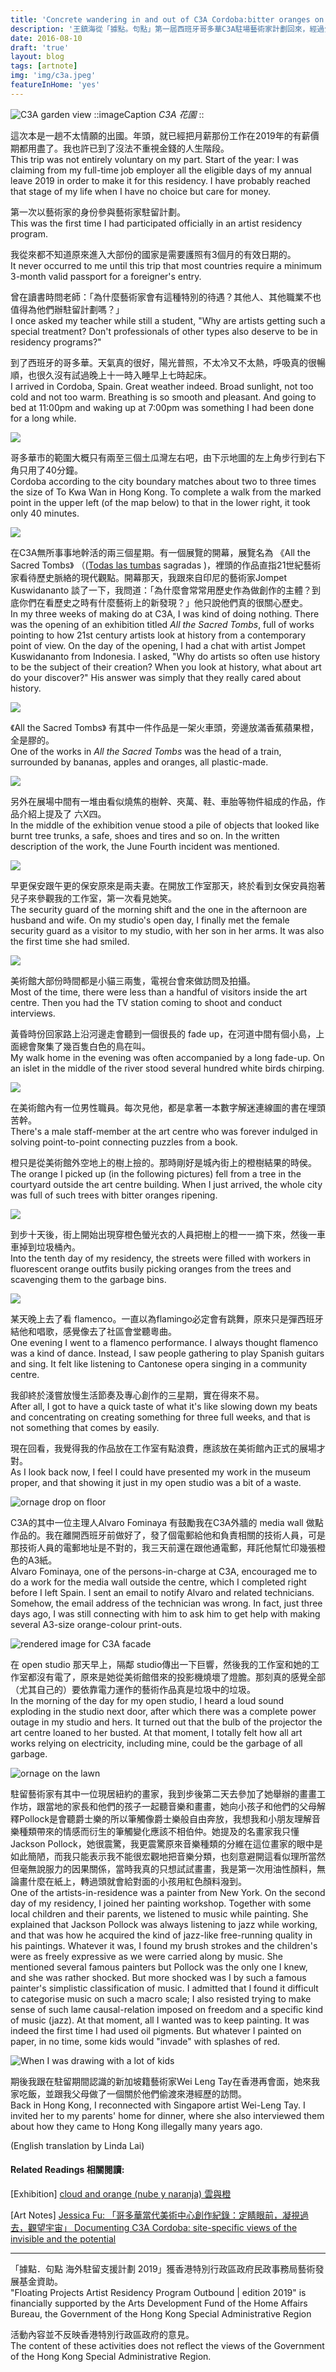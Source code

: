 ```yaml
---
title: 'Concrete wandering in and out of C3A Cordoba:bitter oranges on the roadside 哥多華當代美術中心漫遊紀錄:僅能拾起一個個隨街掉落的橙子'
description: '王鎮海從「據點。句點」第一屆西班牙哥多華C3A駐場藝術家計劃回來，經過分享展出，三個月的經驗沈澱，輕淡的幾個星期的外遊回眷成為另類的藝術家駐場觀察，無拘的接連。「我卻終於淺嘗放慢生活節奏及專心創作的三星期，實在得來不易。」香港。哥多華。香港。FP Art Engineer Wong Chun-hoi has been back in Hong Kong from his C3A artist residency for several months, dropping concrete objects he created in a pop-up exhibition, tracing his footprints as an alien, and now weaving strands of existential moments --- an alternative way to "report" on the three weeks he spent in Cordoba. "Alas! I finally got to taste a bit of living slowly and focusing on making. This is nothing to be taken for granted," he said.'
date: 2016-08-10
draft: 'true'
layout: blog
tags: [artnote]
img: 'img/c3a.jpeg'
featureInHome: 'yes'
---
```



![C3A garden view](/img/c3a.jpeg)
::imageCaption
*C3A 花園*
::


這次本是一趟不太情願的出國。年頭，就已經把月薪那份工作在2019年的有薪價期都用盡了。我也許已到了沒法不重視金錢的人生階段。  
This trip was not entirely voluntary on my part. Start of the year: I was claiming from my full-time job employer all the eligible days of my annual leave 2019 in order to make it for this residency. I have probably reached that stage of my life when I have no choice but care for money.

第一次以藝術家的身份參與藝術家駐留計劃。  
This was the first time I had participated officially in an artist residency program.

我從來都不知道原來進入大部份的國家是需要護照有3個月的有效日期的。  
It never occurred to me until this trip that most countries require a minimum 3-month valid passport for a foreigner's entry.

曾在讀書時問老師：「為什麼藝術家會有這種特別的待遇？其他人、其他職業不也值得為他們辦駐留計劃嗎？」  
I once asked my teacher while still a student, "Why are artists getting such a special treatment? Don't professionals of other types also deserve to be in residency programs?"

到了西班牙的哥多華。天氣真的很好，陽光普照，不太冷又不太熱，呼吸真的很暢順，也很久沒有試過晚上十一時入睡早上七時起床。  
I arrived in Cordoba, Spain. Great weather indeed. Broad sunlight, not too cold and not too warm. Breathing is so smooth and pleasant. And going to bed at 11:00pm and waking up at 7:00pm was something I had been done for a long while.

![](/img/IMG_0109.jpg)

哥多華市的範圍大概只有兩至三個土瓜灣左右吧，由下示地圖的左上角步行到右下角只用了40分鐘。  
Cordoba according to the city boundary matches about two to three times the size of To Kwa Wan in Hong Kong. To complete a walk from the marked point in the upper left (of the map below) to that in the lower right, it took only 40 minutes.

![](/img/Screen-Shot-2019-05-07-at-5.05.01-AM.png)

在C3A無所事事地幹活的兩三個星期。有一個展覽的開幕，展覽名為 《All the Sacred Tombs》 （([Todas las tumbas](http://www.c3a.es/exposiciones-actuales/detalle/-/asset_publisher/pQ0PxnELFHyj/content/todas-las-tumbas-sagradas) sagradas )，裡頭的作品直指21世紀藝術家看待歷史脈絡的現代觀點。開幕那天，我跟來自印尼的藝術家Jompet Kuswidananto 談了一下，我問道：「為什麼會常常用歷史作為做創作的主體？到底你們在看歷史之時有什麼藝術上的新發現？」他只說他們真的很關心歷史。  
In my three weeks of making do at C3A, I was kind of doing nothing. There was the opening of an exhibition titled *All the Sacred Tombs*, full of works pointing to how 21st century artists look at history from a contemporary point of view. On the day of the opening, I had a chat with artist Jompet Kuswidananto from Indonesia. I asked, "Why do artists so often use history to be the subject of their creation? When you look at history, what about art do your discover?" His answer was simply that they really cared about history.

![](/img/IMG_0040.jpg)

《All the Sacred Tombs》 有其中一件作品是一架火車頭，旁邊放滿香蕉蘋果橙，全是膠的。  
One of the works in *All the Sacred Tombs* was the head of a train, surrounded by bananas, apples and oranges, all plastic-made.

![](/img/51199697_2243146102631076_5081746613899100160_o.jpg)

另外在展場中間有一堆由看似燒焦的樹幹、夾萬、鞋、車胎等物件組成的作品，作品介紹上提及了 六X四。  
In the middle of the exhibition venue stood a pile of objects that looked like burnt tree trunks, a safe, shoes and tires and so on. In the written description of the work, the June Fourth incident was mentioned.

![](/img/50015929_2242884929323860_8876733953768161280_n.jpg)

早更保安跟午更的保安原來是兩夫妻。在開放工作室那天，終於看到女保安員抱著兒子來參觀我的工作室，第一次看見她笑。\
The security guard of the morning shift and the one in the afternoon are husband and wife. On my studio's open day, I finally met the female security guard as a visitor to my studio, with her son in her arms. It was also the first time she had smiled.

![](/img/IMG_0083.jpg)

美術館大部份時間都是小貓三兩隻，電視台會來做訪問及拍攝。\
Most of the time, there were less than a handful of visitors inside the art centre. Then you had the TV station coming to shoot and conduct interviews.

黃昏時份回家路上沿河邊走會聽到一個很長的 fade up，在河道中間有個小島，上面總會聚集了幾百隻白色的鳥在叫。\
My walk home in the evening was often accompanied by a long fade-up. On an islet in the middle of the river stood several hundred white birds chirping.

![](/img/IMG_0111.jpg)

在美術館內有一位男性職員。每次見他，都是拿著一本數字解迷連線圖的書在埋頭苦幹。\
There's a male staff-member at the art centre who was forever indulged in solving point-to-point connecting puzzles from a book.

橙只是從美術館外空地上的樹上撿的。那時剛好是城內街上的橙樹結果的時侯。\
The orange I picked up (in the following pictures) fell from a tree in the courtyard outside the art centre building. When I just arrived, the whole city was full of such trees with bitter oranges ripening.

![](/img/Screen-Shot-2019-05-07-at-5.18.jpg)

到步十天後，街上開始出現穿橙色螢光衣的人員把樹上的橙一一摘下來，然後一車車掉到垃圾桶內。  
Into the tenth day of my residency, the streets were filled with workers in fluorescent orange outfits busily picking oranges from the trees and scavenging them to the garbage bins.

![](/img/IMG_0068.jpg)

某天晚上去了看 flamenco。一直以為flamingo必定會有跳舞，原來只是彈西班牙結他和唱歌，感覺像去了社區會堂聽粵曲。  
One evening I went to a flamenco performance. I always thought flamenco was a kind of dance. Instead, I saw people gathering to play Spanish guitars and sing. It felt like listening to Cantonese opera singing in a community centre.

我卻終於淺嘗放慢生活節奏及專心創作的三星期，實在得來不易。  
After all, I got to have a quick taste of what it's like slowing down my beats and concentrating on creating something for three full weeks, and that is not something that comes by easily.

現在回看，我覺得我的作品放在工作室有點浪費，應該放在美術館內正式的展場才對。  
As I look back now, I feel I could have presented my work in the museum proper, and that showing it just in my open studio was a bit of a waste.

![ornage drop on floor](/img/IMG_0053.jpg)

C3A的其中一位主理人Alvaro Fominaya 有鼓勵我在C3A外牆的 media wall 做點作品的。我在離開西班牙前做好了，發了個電郵給他和負責相關的技術人員，可是那技術人員的電郵地址是不對的，我三天前還在跟他通電郵，拜託他幫忙印幾張橙色的A3紙。\
Alvaro Fominaya, one of the persons-in-charge at C3A, encouraged me to do a work for the media wall outside the centre, which I completed right before I left Spain. I sent an email to notify Alvaro and related technicians. Somehow, the email address of the technician was wrong. In fact, just three days ago, I was still connecting with him to ask him to get help with making several A3-size orange-colour print-outs.

![rendered image for C3A facade](/img/Screen-Shot-2019-05-07-at-5.11-1024x99.jpg)

在 open studio 那天早上，隔鄰 studio傳出一下巨響，然後我的工作室和她的工作室都沒有電了，原來是她從美術館借來的投影機燒壞了燈膽。那刻真的感覺全部（尤其自己的）要依靠電力運作的藝術作品真是垃圾中的垃圾。\
In the morning of the day for my open studio, I heard a loud sound exploding in the studio next door, after which there was a complete power outage in my studio and hers. It turned out that the bulb of the projector the art centre loaned to her busted. At that moment, I totally felt how all art works relying on electricity, including mine, could be the garbage of all garbage.

![ornage on the lawn](/img/IMG_0065-1024x768.jpg)

駐留藝術家有其中一位現居紐約的畫家，我到步後第二天去參加了她舉辦的畫畫工作坊，跟當地的家長和他們的孩子一起聽音樂和畫畫，她向小孩子和他們的父母解釋Pollock是會聽爵士樂的所以筆觸像爵士樂般自由奔放，我想我和小朋友理解音樂種類帶來的情感而衍生的筆觸變化應該不相伯仲。她提及的名畫家我只懂Jackson Pollock，她很震驚，我更震驚原來音樂種類的分維在這位畫家的眼中是如此簡陋，而我只能表示我不能很宏觀地把音樂分類，也刻意避開這看似理所當然但毫無說服力的因果關係，當時我真的只想試試畫畫，我是第一次用油性顏料，無論畫什麼在紙上，轉過頭就會給對面的小孩用紅色顏料潑到。\
One of the artists-in-residence was a painter from New York. On the second day of my residency, I joined her painting workshop. Together with some local children and their parents, we listened to music while painting. She explained that Jackson Pollock was always listening to jazz while working, and that was how he acquired the kind of jazz-like free-running quality in his paintings. Whatever it was, I found my brush strokes and the children's were as freely expressive as we were carried along by music. She mentioned several famous painters but Pollock was the only one I knew, and she was rather shocked. But more shocked was I by such a famous painter's simplistic classification of music. I admitted that I found it difficult to categorise music on such a macro scale; I also resisted trying to make sense of such lame causal-relation imposed on freedom and a specific kind of music (jazz). At that moment, all I wanted was to keep painting. It was indeed the first time I had used oil pigments. But whatever I painted on paper, in no time, some kids would "invade" with splashes of red.

![When I was drawing with a lot of kids](/img/50992466_2241156352830051_3618235275131486208_n.jpg)

期後我跟在駐留期間認識的新加坡籍藝術家Wei Leng Tay在香港再會面，她來我家吃飯，並跟我父母做了一個關於他們偷渡來港經歷的訪問。  
Back in Hong Kong, I reconnected with Singapore artist Wei-Leng Tay. I invited her to my parents' home for dinner, where she also interviewed them about how they came to Hong Kong illegally many years ago.

(English translation by Linda Lai)


#### Related Readings 相關閱讀:

[Exhibition] [cloud and orange (nube y naranja) 雲與橙](http://floatingprojectscollective.net/events/cloud-and-orange-nube-y-naranja/)

[Art Notes] [Jessica Fu: 「哥多華當代美術中心創作紀錄：定睛眼前，凝視過去，觀望宇宙」 Documenting C3A Cordoba: site-specific views of the invisible and the potential](http://floatingprojectscollective.net/art-notes/cordoba-c3a-jessicafu/)

---

「據點．句點 海外駐留支援計劃 2019」獲香港特別行政區政府民政事務局藝術發展基金資助。  
"Floating Projects Artist Residency Program Outbound | edition 2019" is financially supported by the Arts Development Fund of the Home Affairs Bureau, the Government of the Hong Kong Special Administrative Region

活動內容並不反映香港特別行政區政府的意見。  
The content of these activities does not reflect the views of the Government of the Hong Kong Special Administrative Region.